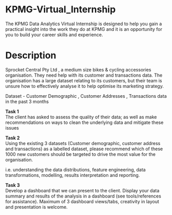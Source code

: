 # KPMG-Virtual_Internship
The KPMG Data Analytics Virtual Internship is designed to help you gain a practical insight into the work they do at KPMG and it is an opportunity for you to build your career skills and experience.

# Description <br>
Sprocket Central Pty Ltd , a medium size bikes & cycling accessories organisation. They need help with its customer and transactions data. The organisation has a large dataset relating to its customers, but their team is unsure how to effectively analyse it to help optimise its marketing strategy. 

Dataset - Customer Demographic , Customer Addresses , Transactions data in the past 3 months

**Task 1**<br>
The client has asked to assess the quality of their data; as well as make recommendations on ways to clean the underlying data and mitigate these issues

**Task 2**<br>
Using the existing 3 datasets (Customer demographic, customer address and transactions) as a labelled dataset, please recommend which of these 1000 new customers should be targeted to drive the most value for the organisation. 

i.e. understanding the data distributions, feature engineering, data transformations, modelling, results interpretation and reporting. 

**Task 3**<br>
Develop a dashboard that we can present to the client. Display your data summary and results of the analysis in a dashboard (see tools/references for assistance).  Maximum of 3 dashboard views/tabs, creativity in layout and presentation is welcome.  
